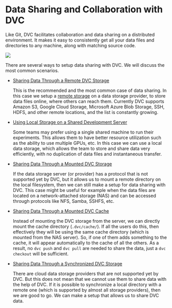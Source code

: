 # Data Sharing and Collaboration with DVC

Like Git, DVC facilitates collaboration and data sharing on a distributed
environment. It makes it easy to consistently get all your data files and
directories to any machine, along with matching source code.

![](/static/img/model-sharing-digram.png)

There are several ways to setup data sharing with DVC. We will discuss the most
common scenarios.

- [Sharing Data Through a Remote DVC Storage](/doc/user-guide/data-sharing/remote-storage)

  This is the recommended and the most common case of data sharing. In this case
  we setup a [remote storage](/doc/command-reference/remote) on a data storage
  provider, to store data files online, where others can reach them. Currently
  DVC supports Amazon S3, Google Cloud Storage, Microsoft Azure Blob Storage,
  SSH, HDFS, and other remote locations, and the list is constantly growing.

- [Using Local Storage on a Shared Development Server](/doc/user-guide/data-sharing/shared-server)

  Some teams may prefer using a single shared machine to run their experiments.
  This allows them to have better resource utilization such as the ability to
  use multiple GPUs, etc. In this case we can use a local data storage, which
  allows the team to store and share data very efficiently, with no duplication
  of data files and instantaneous transfer.

- [Sharing Data Through a Mounted DVC Storage](/doc/user-guide/data-sharing/mounted-storage)

  If the data storage server (or provider) has a protocol that is not supported
  yet by DVC, but it allows us to mount a remote directory on the local
  filesystem, then we can still make a setup for data sharing with DVC. This
  case might be useful for example when the data files are located on a
  network-attached storage (NAS) and can be accessed through protocols like NFS,
  Samba, SSHFS, etc.

- [Sharing Data Through a Mounted DVC Cache](/doc/user-guide/data-sharing/mounted-cache)

  Instead of mounting the DVC storage from the server, we can directly mount the
  cache directory (`.dvc/cache/`). If all the users do this, then effectively
  they will be using the same cache directory (which is mounted from the NAS
  server). So, if one of them adds something to the cache, it will appear
  automatically to the cache of all the others. As a result, no `dvc push` and
  `dvc pull` are needed to share the data, just a `dvc checkout` will be
  sufficient.

- [Sharing Data Through a Synchronized DVC Storage](/doc/user-guide/data-sharing/synched-storage)

  There are cloud data storage providers that are not supported yet by DVC. But
  this does not mean that we cannot use them to share data with the help of DVC.
  If it is possible to synchronize a local directory with a remote one (which is
  supported by almost all storage providers), then we are good to go. We can
  make a setup that allows us to share DVC data.
